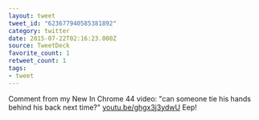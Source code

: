 ```yaml
---
layout: tweet
tweet_id: "623677940585381892"
category: twitter
date: 2015-07-22T02:16:23.000Z
source: TweetDeck
favorite_count: 1
retweet_count: 1
tags:
- tweet
---
```


Comment from my New In Chrome 44 video: "can someone tie his hands behind his back next time?" [youtu.be/ghgx3j3ydwU](https://youtu.be/ghgx3j3ydwU) Eep!
